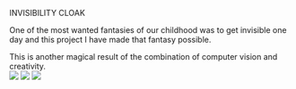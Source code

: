 INVISIBILITY CLOAK

One of the most wanted fantasies of our childhood was to get invisible one day and this project I have made that fantasy possible.  

This is another magical result of the combination of computer vision and creativity.  
![](g1.gif)
![](g2.gif)
![](g3.gif)
